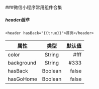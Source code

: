 ###微信小程序常用组件合集

##### header组件
```
<header hasBack="{{true}}">首页</header>
```
| 属性   |      类型      |  默认值 |
|----------|:-------------:|------:|
| color |  String | #fff |
| background |    String   |   #333 |
| hasBack | Boolean |    false |
| hasGoHome | Boolean |    false |
